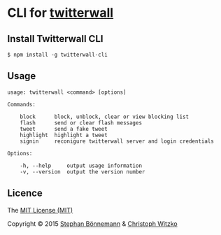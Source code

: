 # CLI for [twitterwall](https://github.com/conc-at/twitterwall)

## Install Twitterwall CLI

    $ npm install -g twitterwall-cli

## Usage

```
usage: twitterwall <command> [options]

Commands:

    block      block, unblock, clear or view blocking list
    flash      send or clear flash messages
    tweet      send a fake tweet
    highlight  highlight a tweet
    signin     reconigure twitterwall server and login credentials

Options:

    -h, --help     output usage information
    -v, --version  output the version number
```

## Licence

The [MIT License (MIT)](http://opensource.org/licenses/MIT)

Copyright © 2015 [Stephan Bönnemann](https://twitter.com/boennemann) & [Christoph Witzko](https://twitter.com/christophwitzko)
